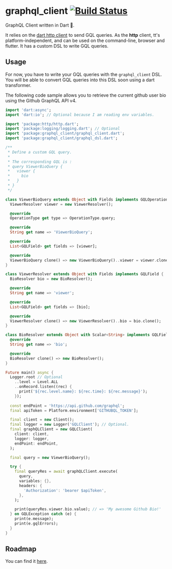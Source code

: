 # graphql_client [![Build Status](https://travis-ci.org/hourliert/graphql_client.svg?branch=master)](https://travis-ci.org/hourliert/graphql_client)

GraphQL Client written in Dart 🎯.

It relies on the [dart http client][http] to send GQL queries. As the **http** client, tt's platform-independent, 
and can be used on the command-line, browser and flutter.
It has a custom DSL to write GQL queries.

## Usage

For now, you have to write your GQL queries with the `graphql_client` DSL. You will be able to
convert GQL queries into this DSL soon using a dart transformer.

The following code sample allows you to retrieve the current github user bio using the Github
GraphQL API v4.

```dart
import 'dart:async';
import 'dart:io'; // Optional because I am reading env variables.

import 'package:http/http.dart';
import 'package:logging/logging.dart'; // Optional
import 'package:graphql_client/graphql_client.dart';
import 'package:graphql_client/graphql_dsl.dart';

/**
 * Define a custom GQL query.
 *
 * The corresponding GQL is :
 * query ViewerBioQuery {
 *   viewer {
 *     bio
 *   }
 * }
 */

class ViewerBioQuery extends Object with Fields implements GQLOperation {
  ViewerResolver viewer = new ViewerResolver();

  @override
  OperationType get type => OperationType.query;

  @override
  String get name => 'ViewerBioQuery';

  @override
  List<GQLField> get fields => [viewer];

  @override
  ViewerBioQuery clone() => new ViewerBioQuery()..viewer = viewer.clone();
}

class ViewerResolver extends Object with Fields implements GQLField {
  BioResolver bio = new BioResolver();

  @override
  String get name => 'viewer';

  @override
  List<GQLField> get fields => [bio];

  @override
  ViewerResolver clone() => new ViewerResolver()..bio = bio.clone();
}

class BioResolver extends Object with Scalar<String> implements GQLField {
  @override
  String get name => 'bio';

  @override
  BioResolver clone() => new BioResolver();
}

Future main() async {
  Logger.root // Optional
    ..level = Level.ALL
    ..onRecord.listen((rec) {
      print('${rec.level.name}: ${rec.time}: ${rec.message}');
    });
    
  const endPoint = 'https://api.github.com/graphql';
  final apiToken = Platform.environment['GITHUBQL_TOKEN'];

  final client = new Client();
  final logger = new Logger('GQLClient'); // Optional.
  final graphQLClient = new GQLClient(
    client: client,
    logger: logger,
    endPoint: endPoint,
  );

  final query = new ViewerBioQuery();

  try {
    final queryRes = await graphQLClient.execute(
      query,
      variables: {},
      headers: {
        'Authorization': 'bearer $apiToken',
      },
    );

    print(queryRes.viewer.bio.value); // => 'My awesome Github Bio!'
  } on GQLException catch (e) {
    print(e.message);
    print(e.gqlErrors);
  }
}

```

## Roadmap

You can find it [here](ROADMAP.md).

[roadmap]: (ROADMAP.md)
[http]: https://pub.dartlang.org/packages/http

